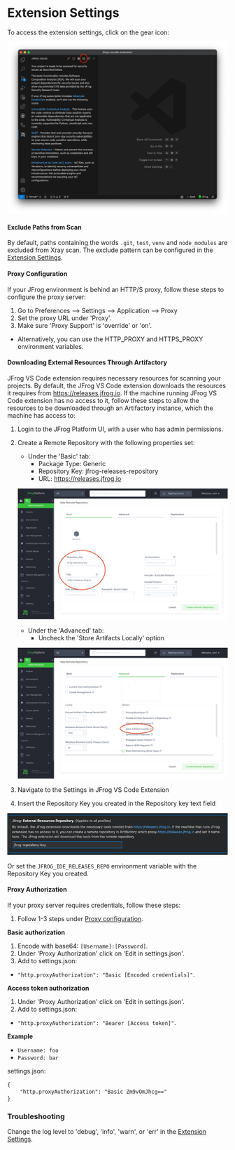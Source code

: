 # Extension Settings

To access the extension settings, click on the gear icon:

![setting-button](../../.gitbook/assets/vscode/settingButton.png)

#### Exclude Paths from Scan

By default, paths containing the words `.git`, `test`, `venv` and `node_modules` are excluded from Xray scan. The exclude pattern can be configured in the [Extension Settings](extension-settings.md).

#### Proxy Configuration

If your JFrog environment is behind an HTTP/S proxy, follow these steps to configure the proxy server:

1. Go to Preferences --> Settings --> Application --> Proxy
2. Set the proxy URL under 'Proxy'.
3. Make sure 'Proxy Support' is 'override' or 'on'.

* Alternatively, you can use the HTTP\_PROXY and HTTPS\_PROXY environment variables.

#### Downloading External Resources Through Artifactory

JFrog VS Code extension requires necessary resources for scanning your projects.
By default, the JFrog VS Code extension downloads the resources it requires from <https://releases.jfrog.io>. If the machine running JFrog VS Code extension has no access to it, follow these steps to allow the resources to be downloaded through an Artifactory instance, which the machine has access to:

1. Login to the JFrog Platform UI, with a user who has admin permissions.

2. Create a Remote Repository with the following properties set:
    * Under the 'Basic' tab:
        * Package Type: Generic
        * Repository Key: jfrog-releases-repository
        * URL: <https://releases.jfrog.io>

    ![ExternalResourcesThroughArtifactoryPart1](../../.gitbook/assets/externalResourcesThroughArtifactoryPart1.png)

    * Under the 'Advanced' tab:
        * Uncheck the 'Store Artifacts Locally' option

    ![ExternalResourcesThroughArtifactoryPart2](../../.gitbook/assets/externalResourcesThroughArtifactoryPart2.png)

3. Navigate to the Settings in JFrog VS Code Extension

4. Insert the Repository Key you created in the Repository key text field

![externalResourcesRepository](../../.gitbook/assets/vscode/externalResourcesRepository.png)

Or set the `JFROG_IDE_RELEASES_REPO` environment variable with the Repository Key you created.

#### Proxy Authorization

If your proxy server requires credentials, follow these steps:

1. Follow 1-3 steps under [Proxy configuration](extension-settings#proxy-configuration).

**Basic authorization**

1. Encode with base64: `[Username]:[Password]`.
2. Under 'Proxy Authorization' click on 'Edit in settings.json'.
3. Add to settings.json:

* `"http.proxyAuthorization": "Basic [Encoded credentials]"`.

**Access token authorization**

1. Under 'Proxy Authorization' click on 'Edit in settings.json'.
2. Add to settings.json:

* `"http.proxyAuthorization": "Bearer [Access token]"`.

**Example**

* `Username: foo`
* `Password: bar`

settings.json:

```
{
    "http.proxyAuthorization": "Basic Zm9vOmJhcg=="
}
```

### Troubleshooting

Change the log level to 'debug', 'info', 'warn', or 'err' in the [Extension Settings](extension-settings.md).
